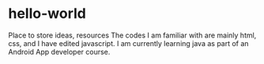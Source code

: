 # hello-world
Place to store ideas, resources
The codes I am familiar with are mainly html, css, and I have edited javascript.  I am currently learning java as part of an Android App developer course.
